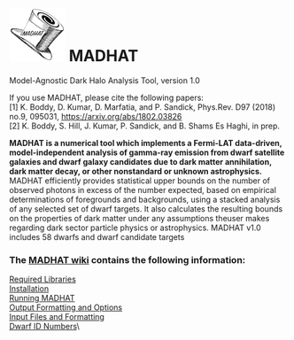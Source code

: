 # ![alt text](https://github.com/pearlsandick/MADHAT/blob/master/MADHATlogosmall.png "MADHAT logo") MADHAT  

Model-Agnostic Dark Halo Analysis Tool, version 1.0

If you use MADHAT, please cite the following papers:\
[1] K. Boddy, D. Kumar, D. Marfatia, and P. Sandick, Phys.Rev. D97 (2018) no.9, 095031, https://arxiv.org/abs/1802.03826 \
[2] K. Boddy, S. Hill, J. Kumar, P. Sandick, and B. Shams Es Haghi, in prep.

**MADHAT is a numerical tool which implements a Fermi-LAT data-driven, model-independent analysis of gamma-ray emission from dwarf satellite galaxies and dwarf galaxy candidates due to dark matter annihilation, dark matter decay, or other nonstandard or unknown astrophysics.**
MADHAT efficiently provides statistical upper bounds on the number of observed photons in excess of the number expected, based on empirical determinations of foregrounds and backgrounds, using a stacked analysis of any selected set of dwarf targets. It also calculates the resulting bounds on the properties of dark matter under any assumptions theuser makes regarding dark sector particle physics or astrophysics. MADHAT v1.0 includes 58 dwarfs and dwarf candidate targets

### The [MADHAT wiki](https://github.com/MADHATdm/MADHAT/wiki) contains the following information:
[Required Libraries](https://github.com/MADHATdm/MADHAT/wiki/Required-Libraries)\
[Installation](https://github.com/MADHATdm/MADHAT/wiki/Installation)\
[Running MADHAT](https://github.com/MADHATdm/MADHAT/wiki/Running-MADHAT)\
[Output Formatting and Options](https://github.com/MADHATdm/MADHAT/wiki/Input-Files-and-Formatting)\
[Input Files and Formatting](https://github.com/MADHATdm/MADHAT/wiki/Input-Files-and-Formatting)\
[Dwarf ID Numbers](https://github.com/MADHATdm/MADHAT/wiki/Dwarf-ID-Numbers)\
